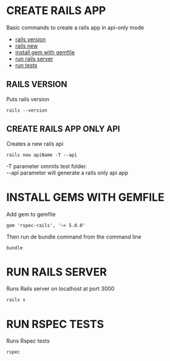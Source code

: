 # CREATE RAILS APP
Basic commands to create a rails app in api-only mode
- [rails version](https://github.com/CarlosGarciaRa/rails-notes/blob/main/create-rails-app.md#rails-version)
- [rails new](https://github.com/CarlosGarciaRa/rails-notes/blob/main/create-rails-app.md#create-rails-app-only-api)
- [install gem with gemfile](https://github.com/CarlosGarciaRa/rails-notes/blob/main/create-rails-app.md#install-gems-with-gemfile)
- [run rails server](https://github.com/CarlosGarciaRa/rails-notes/blob/main/create-rails-app.md#run-rails-server)
- [run tests](https://github.com/CarlosGarciaRa/rails-notes/blob/main/create-rails-app.md#run-rspec-tests)
## RAILS VERSION
Puts rails version
```
rails --version
```

## CREATE RAILS APP ONLY API
Creates a new rails api
```
rails new apiName -T --api
```
-T parameter ommits test folder.
<br>
--api parameter will generate a rails only api app

# INSTALL GEMS WITH GEMFILE
Add gem to gemfile
```
gem 'rspec-rails', '~> 5.0.0'
```
Then run de bundle command from the command line
```
bundle
```

# RUN RAILS SERVER
Runs Rails server on localhost at port 3000
```
rails s
```
# RUN RSPEC TESTS
Runs Rspec tests
```
rspec
```

